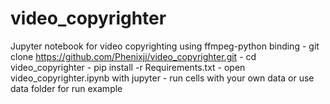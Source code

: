 # video_copyrighter
Jupyter notebook for video copyrighting using ffmpeg-python binding
    - git clone https://github.com/Phenixjj/video_copyrighter.git
    - cd video_copyrighter 
    - pip install -r Requirements.txt
    - open video_copyrighter.ipynb with jupyter
    - run cells with your own data or use data folder for run example
